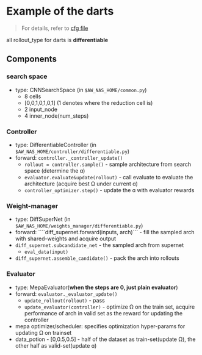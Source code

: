 # Example of the darts

> For details, refer to [cfg file](../examples/basic/darts.md)

all rollout_type for darts is **differentiable**

## Components

### search space

* type: CNNSearchSpace (in ```$AW_NAS_HOME/common.py```)
    * 8 cells
    * [0,0,1,0,1,0,1] (1 denotes where the reduction cell is)
    * 2 input_node
    * 4 inner_node(num_steps)

### Controller

* type: DifferentiableController (in ```$AW_NAS_HOME/controller/differentiable.py```)
* forward: ```controller._controller_update()```
    * ```rollout = controller.sample()```  - sample architecture from search space (determine the ɑ)
    * ```evaluator.evaluate&update(rollout)``` - call evaluate to evaluate the architecture (acquire best Ω under current ɑ)
    * ```controller_optimizer.step()``` - update the ɑ with evaluator rewards  

### Weight-manager
* type: DiffSuperNet (in ```$AW_NAS_HOME/weights_manager/differentiable.py```)
* forward: ````diff_supernet.forward(inputs, arch)``` - fill the sampled arch with shared-weights and acquire output
* ```diff_supernet.subcandidate_net``` - the sampled arch from supernet
    * ```eval_data(input)```
* ```diff_supernet.assemble_candidate()``` - pack the arch into rollouts

### Evaluator
* type: MepaEvaluator(**when the steps are 0, just plain evaluator**)
* forward: ```evaluator._evaluator_update()```
    * ```update_rollout(rollout)``` - pass 
    * ```update_evaluator(controller)``` - optimize Ω on the train set, acquire performance of arch in valid set as the reward for updating the controller
* mepa optimizer/scheduler: specifies optimization hyper-params for updating Ω on trainset
* data_potion - [0,0.5,0.5] - half of the dataset as train-set(update Ω), the other half as valid-set(update ɑ)
